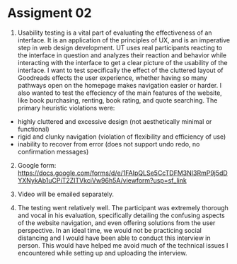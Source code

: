# Assigment 02

 1) Usability testing is a vital part of evaluating the effectiveness of an interface. It is an application of the principles of UX, and is an imperative step in web design development. UT uses real participants reacting to the interface in question and analyzes their reaction and behavior while interacting with the interface to get a clear picture of the usability of the interface.
 I want to test specifically the effect of the cluttered layout of Goodreads effects the user experience, whether having so many pathways open on the homepage makes navigation easier or harder. I also wanted to test the effeciency of the main features of the website, like book purchasing, renting, book rating, and quote searching.
The primary heuristic violations were:
- highly cluttered and excessive design (not aesthetically minimal or functional)
- rigid and clunky navigation (violation of flexibility and efficiency of use)
- inability to recover from error (does not support undo redo, no confirmation messages)
 
2) Google form: https://docs.google.com/forms/d/e/1FAIpQLSe5CcTDFM3NI3RmP9j5dDYXNykAb1uCPiT2ZITVkciVw96h5A/viewform?usp=sf_link

3) Video will be emailed separately.

4) The testing went relatively well. The participant was extremely thorough and vocal in his evaluation, specifically detailing the confusing aspects of the website navigation, and even offering solutions from the user perspective. In an ideal time, we would not be practicing social distancing and I would have been able to conduct this interview in person. This would have helped me avoid much of the technical issues I encountered while setting up and uploading the interview. 
